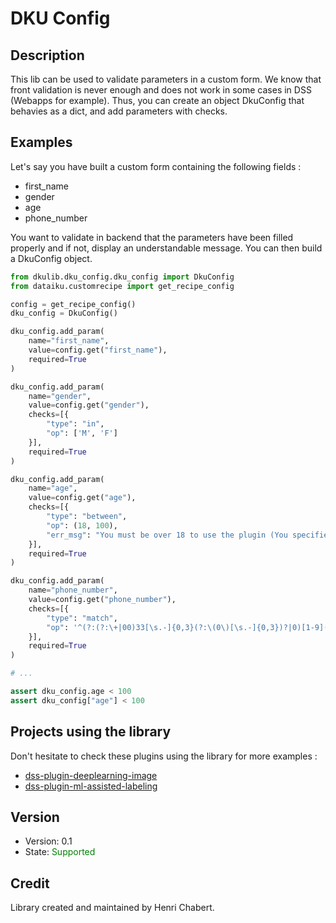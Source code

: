 # DKU Config

## Description

This lib can be used to validate parameters in a custom form. We know that front validation is never enough
and does not work in some cases in DSS (Webapps for example). Thus, you can create an object DkuConfig that
behavies as a dict, and add parameters with checks.

## Examples

Let's say you have built a custom form containing the following fields :

- first_name
- gender
- age
- phone_number
    
You want to validate in backend that the parameters have been filled properly and if not, display an understandable
message. You can then build a DkuConfig object.

```python
from dkulib.dku_config.dku_config import DkuConfig
from dataiku.customrecipe import get_recipe_config

config = get_recipe_config()
dku_config = DkuConfig()

dku_config.add_param(
    name="first_name",
    value=config.get("first_name"),
    required=True
)

dku_config.add_param(
    name="gender",
    value=config.get("gender"),
    checks=[{
        "type": "in",
        "op": ['M', 'F']
    }],
    required=True
)

dku_config.add_param(
    name="age",
    value=config.get("age"),
    checks=[{
        "type": "between",
        "op": (18, 100),
        "err_msg": "You must be over 18 to use the plugin (You specified {value})"
    }],
    required=True
)

dku_config.add_param(
    name="phone_number",
    value=config.get("phone_number"),
    checks=[{
        "type": "match",
        "op": '^(?:(?:\+|00)33[\s.-]{0,3}(?:\(0\)[\s.-]{0,3})?|0)[1-9](?:(?:[\s.-]?\d{2}){4}|\d{2}(?:[\s.-]?\d{3}){2})$'
    }],
    required=True
)

# ...

assert dku_config.age < 100
assert dku_config["age"] < 100

```

## Projects using the library

Don't hesitate to check these plugins using the library for more examples :

- [dss-plugin-deeplearning-image](https://github.com/dataiku/dss-plugin-deeplearning-image)
- [dss-plugin-ml-assisted-labeling](https://github.com/dataiku/dss-plugin-ml-assisted-labeling)

## Version

- Version: 0.1
- State: <span style="color:green">Supported</span>

## Credit

Library created and maintained by Henri Chabert.
